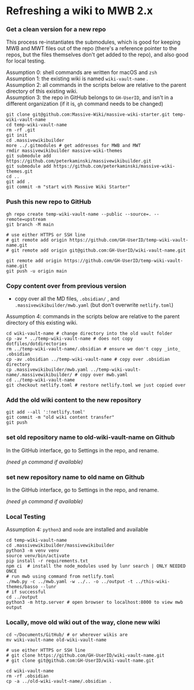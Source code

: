# Refreshing a wiki to MWB 2.x

### Get a clean version for a new repo

This process re-instantiates the submodules, which is good for keeping MWB and MWT files out of the repo (there's a reference pointer to the repos, but the files themselves don't get added to the repo), and also good for local testing.

Assumption 0: shell commands are written for macOS and `zsh`  
Assumption 1: the existing wiki is named `wiki-vault-name` .  
Assumption 2: all commands in the scripts below are relative to the parent directory of this existing wiki.  
Assumption 3: the repo in GitHub belongs to `GH-UserID`, and isn't in a different organization (if it is, `gh` command needs to be changed)

``` shell
git clone git@github.com:Massive-Wiki/massive-wiki-starter.git temp-wiki-vault-name
cd temp-wiki-vault-name
rm -rf .git
git init
cd .massivewikibuilder
more ../.gitmodules # get addresses for MWB and MWT
rmdir massivewikibuilder massive-wiki-themes
git submodule add https://github.com/peterkaminski/massivewikibuilder.git
git submodule add https://github.com/peterkaminski/massive-wiki-themes.git
cd ..
git add .
git commit -m "start with Massive Wiki Starter"
```

### Push this new repo to GitHub

```Shell
gh repo create temp-wiki-vault-name --public --source=. --remote=upstream
git branch -M main

# use either HTTPS or SSH line
# git remote add origin https://github.com/GH-UserID/temp-wiki-vault-name.git
# git remote add origin git@github.com:GH-UserID/wiki-vault-name.git

git remote add origin https://github.com/GH-UserID/temp-wiki-vault-name.git
git push -u origin main
```

### Copy content over from previous version

- copy over all the MD files, ``.obsidian/`` , and `.massivewikibuilder/mwb.yaml`  (but don't overwrite `netlify.toml`)

Assumption 4: commands in the scripts below are relative to the parent directory of this existing wiki.

```Shell
cd wiki-vault-name # change directory into the old vault folder
cp -av * ../temp-wiki-vault-name # does not copy dotfiles/dotdirectories
rm ../temp-wiki-vault-name/.obsidian # ensure we don't copy _into_ .obsidian
cp -av .obsidian ../temp-wiki-vault-name # copy over .obsidian directory
cp .massivewikibuilder/mwb.yaml ../temp-wiki-vault-name/.massivewikibuilder/ # copy over mwb.yaml
cd ../temp-wiki-vault-name
git checkout netlify.toml # restore netlify.toml we just copied over

```

### Add the old wiki content to the new repository
```Shell
git add --all ':!netlify.toml'
git commit -m "old wiki content transfer"
git push
```


### set old repository name to old-wiki-vault-name on Github

In the GitHub interface, go to Settings in the repo, and rename.

_(need `gh` command if available)_

### set new repository name to old name on Github

In the GitHub interface, go to Settings in the repo, and rename.

_(need `gh` command if available)_

### Local Testing

Assumption 4: `python3` and `node` are installed and available

```Shell
cd temp-wiki-vault-name
cd .massivewikibuilder/massivewikibuilder
python3 -m venv venv
source venv/bin/activate
pip install -r requirements.txt
npm ci  # install the node_modules used by lunr search | ONLY NEEDED ONCE
# run mwb using command from netlify.toml
./mwb.py -c ../mwb.yaml -w ../.. -o ../output -t ../this-wiki-themes/basso --lunr
# if successful
cd ../output
python3 -m http.server # open browser to localhost:8000 to view mwb output
```

### Locally, move old wiki out of the way, clone new wiki

```Shell
cd ~/Documents/GitHub/ # or wherever wikis are
mv wiki-vault-name old-wiki-vault-name

# use either HTTPS or SSH line
# git clone https://github.com/GH-UserID/wiki-vault-name.git
# git clone git@github.com:GH-UserID/wiki-vault-name.git

cd wiki-vault-name
rm -rf .obsidian
cp -a ../old-wiki-vault-name/.obsidian .
```
